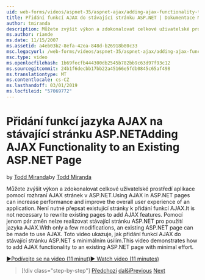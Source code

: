 ```yaml
---
uid: web-forms/videos/aspnet-35/aspnet-ajax/adding-ajax-functionality-to-an-existing-aspnet-page
title: Přidání funkcí AJAX do stávající stránku ASP.NET | Dokumentace Microsoftu
author: tmiranda
description: Můžete zvýšit výkon a zdokonalovat celkové uživatelské prostředí aplikace pomocí rozhraní AJAX stránek v ASP.NET. Není nutné přepsat existující stránky...
ms.author: riande
ms.date: 11/15/2007
ms.assetid: a4eb03b2-8efa-42ea-848d-b26918b80c33
msc.legacyurl: /web-forms/videos/aspnet-35/aspnet-ajax/adding-ajax-functionality-to-an-existing-aspnet-page
msc.type: video
ms.openlocfilehash: 1b69fecfb444300db2545b782bb9c63d97f93c12
ms.sourcegitcommit: 24b1f6decbb17bb22a45166e5fdb0845c65af498
ms.translationtype: MT
ms.contentlocale: cs-CZ
ms.lasthandoff: 03/01/2019
ms.locfileid: "57069772"
---
```

<a name="adding-ajax-functionality-to-an-existing-aspnet-page"></a><span data-ttu-id="46bd2-104">Přidání funkcí jazyka AJAX na stávající stránku ASP.NET</span><span class="sxs-lookup"><span data-stu-id="46bd2-104">Adding AJAX Functionality to an Existing ASP.NET Page</span></span>
====================
<span data-ttu-id="46bd2-105">by [Todd Miranda](https://github.com/tmiranda)</span><span class="sxs-lookup"><span data-stu-id="46bd2-105">by [Todd Miranda](https://github.com/tmiranda)</span></span>

<span data-ttu-id="46bd2-106">Můžete zvýšit výkon a zdokonalovat celkové uživatelské prostředí aplikace pomocí rozhraní AJAX stránek v ASP.NET.</span><span class="sxs-lookup"><span data-stu-id="46bd2-106">Using AJAX in ASP.NET pages can increase performance and improve the overall user experience of an application.</span></span> <span data-ttu-id="46bd2-107">Není nutné přepsat existující stránky k přidání funkcí AJAX.</span><span class="sxs-lookup"><span data-stu-id="46bd2-107">It is not necessary to rewrite existing pages to add AJAX features.</span></span> <span data-ttu-id="46bd2-108">Pomocí jenom pár změn nelze realizovat stávající stránku ASP.NET pro použití jazyka AJAX.</span><span class="sxs-lookup"><span data-stu-id="46bd2-108">With only a few modifications, an existing ASP.NET page can be made to use AJAX.</span></span> <span data-ttu-id="46bd2-109">Toto video ukazuje, jak přidání funkcí AJAX do stávající stránku ASP.NET s minimálním úsilím.</span><span class="sxs-lookup"><span data-stu-id="46bd2-109">This video demonstrates how to add AJAX functionality to an existing ASP.NET page with minimal effort.</span></span>

[<span data-ttu-id="46bd2-110">&#9654;Podívejte se na video (11 minut)</span><span class="sxs-lookup"><span data-stu-id="46bd2-110">&#9654; Watch video (11 minutes)</span></span>](https://channel9.msdn.com/Blogs/ASP-NET-Site-Videos/adding-ajax-functionality-to-an-existing-aspnet-page)

> [!div class="step-by-step"]
> <span data-ttu-id="46bd2-111">[Předchozí](aspnet-ajax-support-in-visual-studio-2008.md)
> [další](creating-and-using-an-ajax-enabled-web-service-in-a-web-site.md)</span><span class="sxs-lookup"><span data-stu-id="46bd2-111">[Previous](aspnet-ajax-support-in-visual-studio-2008.md)
[Next](creating-and-using-an-ajax-enabled-web-service-in-a-web-site.md)</span></span>
